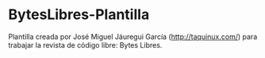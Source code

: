 BytesLibres-Plantilla
=====================

Plantilla creada por José Miguel Jáuregui García (http://taquinux.com/) para trabajar la revista de código libre: Bytes Libres.
